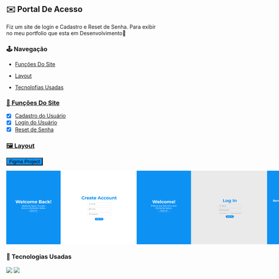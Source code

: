 <link rel="stylesheet" href="./style.css" />

## ✉️ Portal De Acesso

<p> Fiz um site de login e Cadastro e Reset de Senha. Para exibir <br> 
no meu portfolio que esta em Desenvolvimento🚀<br>

### 🕹️ Navegação

- <a href="#-funções-do-site"> Funções Do Site </a>

- <a href="#️-layout"> Layout

- <a href="#-tecnologias-usadas"> Tecnolofias Usadas

### 🎲 Funções Do Site

- [x] Cadastro do Usuário
- [x] Login do Usuário
- [x] Reset de Senha

### 🖼️ Layout

<a style="background-color: #0d92f4t" href="https://www.figma.com/community/file/1432828388873909084/portal-de-acesso"><button style="background-color: #0d92f4" class="button-reademe">Figma Project</button></a>

<div class="Layout" style="display: flex"> 
<img width="350px" target="_blank" src="./layout/Pagina De Cadastro.png">

<img width="350px" target="_blank" src="./layout/Pagina De Login.png">

<img width="350px" target="_blank" src="./layout/Senha.png">
</div>

### 🤖 Tecnologias Usadas

<img align="center" width="25px" src="https://cdn.jsdelivr.net/gh/devicons/devicon@latest/icons/html5/html5-plain.svg" />

<img align="center" width="25px" src="https://cdn.jsdelivr.net/gh/devicons/devicon@latest/icons/css3/css3-plain.svg" />
